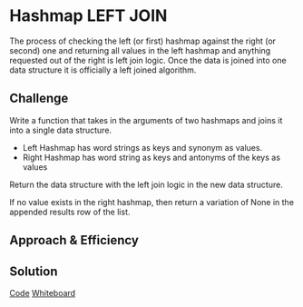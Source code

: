 # Hashmap LEFT JOIN

The process of checking the left (or first) hashmap against the right (or second) one and returning all values in the
left hashmap and anything requested out of the right is left join logic. Once the data is joined into one data structure
it is officially a left joined algorithm.

## Challenge

Write a function that takes in the arguments of two hashmaps and joins it into a single data structure.

- Left Hashmap has word strings as keys and synonym as values.
- Right Hashmap has word string as keys and antonyms of the keys as values

Return the data structure with the left join logic in the new data structure.

If no value exists in the right hashmap, then return a variation of None in the appended  results row of the list.

## Approach & Efficiency

<!-- What approach did you take? Why? What is the Big O space/time for this approach? -->

## Solution

[Code](/code_challenges/hashtable_left_join.py)
[Whiteboard](hashmap_left_join.png)
